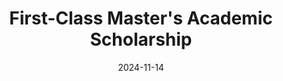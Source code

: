 ---
title: First-Class Master's Academic Scholarship
date: 2024-11-14
category: Scholarship
description: 深圳大学研究生一等学业奖学金</br>深圳大学 Shenzhen University
image: assets/images/ach/sch.png
links:
  # 官方链接: https://example.com/scholarship
---